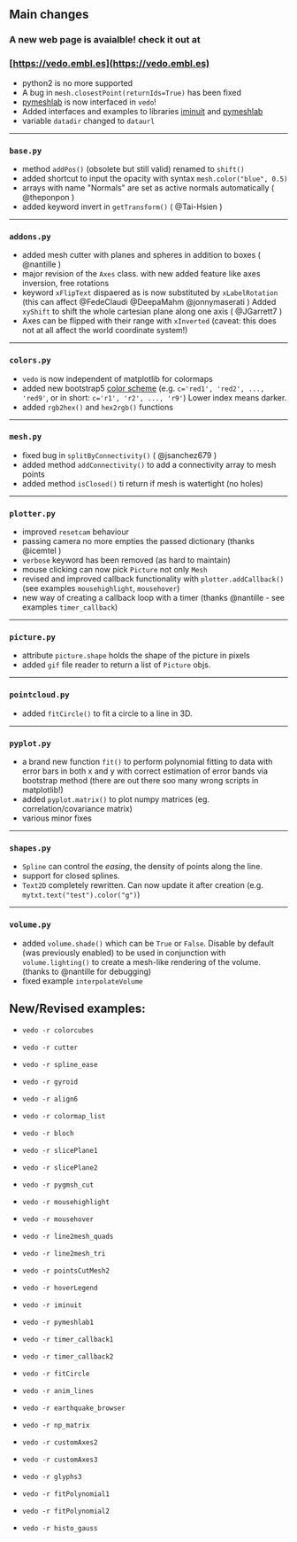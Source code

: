 ## Main changes

### A new web page is avaialble! check it out at

### [https://vedo.embl.es](https://vedo.embl.es)

- python2 is no more supported
- A bug in `mesh.closestPoint(returnIds=True)` has been fixed
- [pymeshlab](https://github.com/cnr-isti-vclab/PyMeshLab) is now interfaced in `vedo`!
- Added interfaces and examples to libraries [iminuit](https://github.com/scikit-hep/iminuit)
and [pymeshlab](https://github.com/cnr-isti-vclab/PyMeshLab)
- variable `datadir` changed to `dataurl`


---
### `base.py`
- method `addPos()` (obsolete but still valid) renamed to `shift()`
- added shortcut to input the opacity with syntax `mesh.color("blue", 0.5)`
- arrays with name "Normals" are set as active normals automatically ( @theponpon )
- added keyword invert in `getTransform()` ( @Tai-Hsien )


---
### `addons.py`
- added mesh cutter with planes and spheres in addition to boxes ( @nantille )
- major revision of the `Axes` class. with new added feature like axes inversion, free rotations
- keyword `xFlipText` dispaered as is now substituted by `xLabelRotation`
  (this can affect @FedeClaudi @DeepaMahm  @jonnymaserati )
  Added `xyShift` to shift the whole cartesian plane along one axis ( @JGarrett7 )
- Axes can be flipped with their range with `xInverted` (caveat: this does not at all affect the world coordinate system!)


---
### `colors.py`
- `vedo` is now independent of matplotlib for colormaps
- added new bootstrap5 [color scheme](https://user-images.githubusercontent.com/98681/84801339-e5585680-afb3-11ea-8743-29647ff3f3a9.png)
(e.g. `c='red1', 'red2', ..., 'red9'`, or in short: `c='r1', 'r2', ..., 'r9'`)
Lower index means darker.
- added `rgb2hex()` and `hex2rgb()` functions


---
### `mesh.py`
- fixed bug in `splitByConnectivity()` ( @jsanchez679 )
- added method `addConnectivity()` to add a connectivity array to mesh points
- added method `isClosed()` ti return if mesh is watertight (no holes)

---
### `plotter.py`
- improved `resetcam` behaviour
- passing camera no more empties the passed dictionary (thanks @icemtel )
- `verbose` keyword has been removed (as hard to maintain)
- mouse clicking can now pick `Picture` not only `Mesh`
- revised and improved callback functionality with `plotter.addCallback()`
  (see examples `mousehighlight`, `mousehover`)
- new way of creating a callback loop with a timer (thanks @nantille - see examples `timer_callback`)

---
### `picture.py`
- attribute `picture.shape` holds the shape of the picture in pixels
- added `gif` file reader to return a list of `Picture` objs.


---
### `pointcloud.py`
- added `fitCircle()` to fit a circle to a line in 3D.


---
### `pyplot.py`
- a brand new function `fit()` to perform polynomial fitting to data with error bars in both x and y with correct estimation of error bands via bootstrap method (there are out there soo many wrong scripts in matplotlib!)
- added `pyplot.matrix()` to plot numpy matrices (eg. correlation/covariance matrix)
- various minor fixes

---
### `shapes.py`
- `Spline` can control the *easing*, the density of points along the line.
- support for closed splines.
- `Text2D` completely rewritten. Can now update it after creation (e.g. `mytxt.text("test").color("g")`)

---
### `volume.py`
- added `volume.shade()` which can be `True` or `False`. Disable by default (was previously enabled)
  to be used in conjunction with `volume.lighting()` to create a mesh-like rendering of the volume.
  (thanks to @nantille for debugging)
- fixed example `interpolateVolume`


## New/Revised examples:
- `vedo -r colorcubes`
- `vedo -r cutter`
- `vedo -r spline_ease`
- `vedo -r gyroid`
- `vedo -r align6`
- `vedo -r colormap_list`
- `vedo -r bloch`
- `vedo -r slicePlane1`
- `vedo -r slicePlane2`
- `vedo -r pygmsh_cut`

- `vedo -r mousehighlight`
- `vedo -r mousehover`
- `vedo -r line2mesh_quads`
- `vedo -r line2mesh_tri`
- `vedo -r pointsCutMesh2`

- `vedo -r hoverLegend`

- `vedo -r iminuit`
- `vedo -r pymeshlab1`

- `vedo -r timer_callback1`
- `vedo -r timer_callback2`

- `vedo -r fitCircle`
- `vedo -r anim_lines`
- `vedo -r earthquake_browser`
- `vedo -r np_matrix`
- `vedo -r customAxes2`
- `vedo -r customAxes3`
- `vedo -r glyphs3`
- `vedo -r fitPolynomial1`
- `vedo -r fitPolynomial2`
- `vedo -r histo_gauss`









